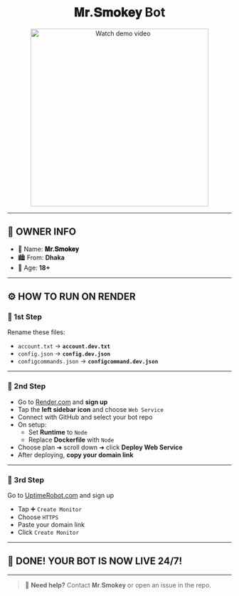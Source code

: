 <h1 align="center">𝐌𝐫.𝐒𝐦𝐨𝐤𝐞𝐲 Bot </h1>

<p align="center">
  <a href="https://files.catbox.moe/2qwm2r.mp4">
    <img src="https:" alt="Watch demo video" width="400"/>
  </a>
</p>

---

## 👤 OWNER INFO

- 👑 Name: **𝐌𝐫.𝐒𝐦𝐨𝐤𝐞𝐲**
- 🏙️ From: **Dhaka**
- 🎂 Age: **18+**

---

## ⚙️ HOW TO RUN ON RENDER

### 🥇 1st Step
Rename these files:
- `account.txt` → **`account.dev.txt`**
- `config.json` → **`config.dev.json`**
- `configcommands.json` → **`configcommand.dev.json`**

---

### 🥈 2nd Step
- Go to [Render.com](https://render.com) and **sign up**
- Tap the **left sidebar icon** and choose `Web Service`
- Connect with GitHub and select your bot repo
- On setup:
  - Set **Runtime** to `Node`
  - Replace **Dockerfile** with `Node`
- Choose plan ➜ scroll down ➜ click **Deploy Web Service**
- After deploying, **copy your domain link**

---

### 🥉 3rd Step
Go to [UptimeRobot.com](https://uptimerobot.com) and sign up

- Tap ➕ `Create Monitor`
- Choose `HTTPS`
- Paste your domain link
- Click `Create Monitor`

---

## 🎉 DONE! YOUR BOT IS NOW LIVE 24/7!

---

> 🤖 **Need help?** Contact 𝐌𝐫.𝐒𝐦𝐨𝐤𝐞𝐲 or open an issue in the repo.
